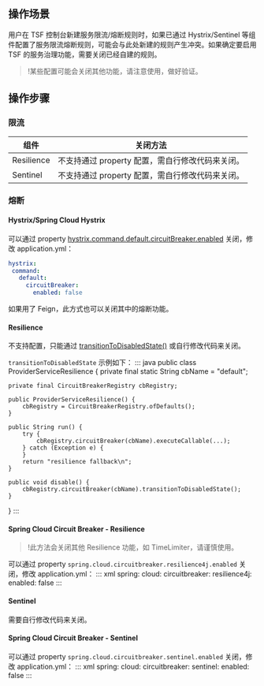 ## 操作场景

用户在 TSF 控制台新建服务限流/熔断规则时，如果已通过 Hystrix/Sentinel 等组件配置了服务限流熔断规则，可能会与此处新建的规则产生冲突。如果确定要启用 TSF 的服务治理功能，需要关闭已经自建的规则。

>!某些配置可能会关闭其他功能，请注意使用，做好验证。



## 操作步骤

### 限流

| 组件       | 关闭方法                                         |
| ---------- | ------------------------------------------------ |
| Resilience | 不支持通过 property 配置，需自行修改代码来关闭。 |
| Sentinel   | 不支持通过 property 配置，需自行修改代码来关闭。 |

### 熔断

#### Hystrix/Spring Cloud Hystrix

可以通过 property [hystrix.command.default.circuitBreaker.enabled](https://github.com/Netflix/Hystrix/wiki/Configuration#circuitBreaker.enabled) 关闭，修改 application.yml：

```yaml
hystrix:
 command:
   default:
     circuitBreaker:
       enabled: false
```

如果用了 Feign，此方式也可以关闭其中的熔断功能。

#### Resilience

不支持配置，只能通过 [transitionToDisabledState()](https://github.com/resilience4j/resilience4j/issues/828#issuecomment-580162591) 或自行修改代码来关闭。

`transitionToDisabledState` 示例如下：
<dx-codeblock>
:::  java
public class ProviderServiceResilience {
    private final static String cbName = "default";

    private final CircuitBreakerRegistry cbRegistry;

    public ProviderServiceResilience() {
        cbRegistry = CircuitBreakerRegistry.ofDefaults();
    }

    public String run() {
        try {
            cbRegistry.circuitBreaker(cbName).executeCallable(...);
        } catch (Exception e) {
        }
        return "resilience fallback\n";
    }

    public void disable() {
        cbRegistry.circuitBreaker(cbName).transitionToDisabledState();
    }
}
:::
</dx-codeblock>

#### Spring Cloud Circuit Breaker - Resilience

>!此方法会关闭其他 Resilience 功能，如 TimeLimiter，请谨慎使用。

可以通过 property `spring.cloud.circuitbreaker.resilience4j.enabled` 关闭，修改 application.yml：
<dx-codeblock>
:::  xml
spring:
  cloud:
    circuitbreaker:
      resilience4j:
        enabled: false
:::
</dx-codeblock>



#### Sentinel

需要自行修改代码来关闭。

#### Spring Cloud Circuit Breaker - Sentinel

可以通过 property `spring.cloud.circuitbreaker.sentinel.enabled` 关闭，修改 application.yml：
<dx-codeblock>
:::  xml
spring:
  cloud:
    circuitbreaker:
      sentinel:
        enabled: false
:::
</dx-codeblock>



